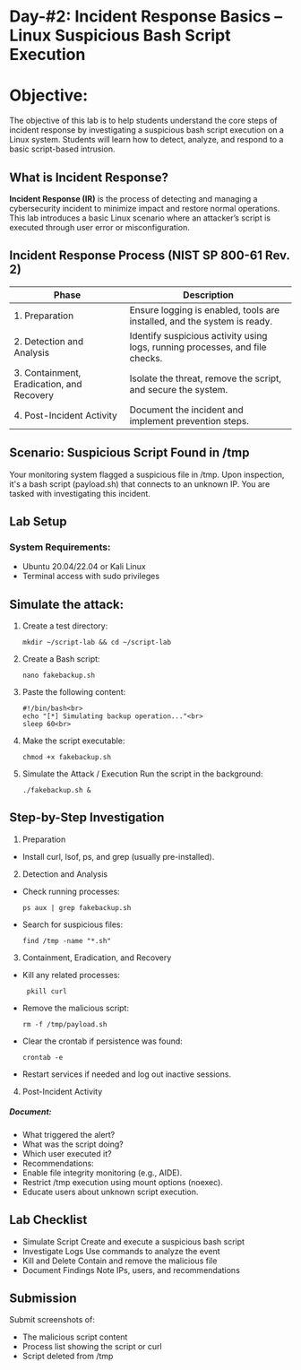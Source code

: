 # Day-#2: Incident Response Basics – Linux Suspicious Bash Script Execution
# Objective:
The objective of this lab is to help students understand the core steps of incident response by investigating a suspicious bash script execution on a Linux system. Students will learn how to detect, analyze, and respond to a basic script-based intrusion.

## What is Incident Response?
**Incident Response (IR)** is the process of detecting and managing a cybersecurity incident to minimize impact and restore normal operations. This lab introduces a basic Linux scenario where an attacker’s script is executed through user error or misconfiguration.

## Incident Response Process (NIST SP 800-61 Rev. 2)
|Phase	|Description|
|------|-------|
|1. Preparation	|Ensure logging is enabled, tools are installed, and the system is ready.|
|2. Detection and Analysis	|Identify suspicious activity using logs, running processes, and file checks.|
|3. Containment, Eradication, and Recovery	|Isolate the threat, remove the script, and secure the system.|
|4. Post-Incident Activity|	Document the incident and implement prevention steps.|

## Scenario: Suspicious Script Found in /tmp
Your monitoring system flagged a suspicious file in /tmp. Upon inspection, it's a bash script (payload.sh) that connects to an unknown IP. You are tasked with investigating this incident.

## Lab Setup
### System Requirements:
- Ubuntu 20.04/22.04 or Kali Linux
- Terminal access with sudo privileges

## Simulate the attack:
1. Create a test directory:

       mkdir ~/script-lab && cd ~/script-lab

2. Create a Bash script:

       nano fakebackup.sh

32. Paste the following content:
 
        #!/bin/bash<br>
        echo "[*] Simulating backup operation..."<br>
        sleep 60<br>

4. Make the script executable:

       chmod +x fakebackup.sh

5. Simulate the Attack / Execution Run the script in the background:

       ./fakebackup.sh &

## Step-by-Step Investigation
1. Preparation
- Install curl, lsof, ps, and grep (usually pre-installed).
2. Detection and Analysis
- Check running processes:
 
      ps aux | grep fakebackup.sh

- Search for suspicious files:

      find /tmp -name "*.sh"

3. Containment, Eradication, and Recovery

- Kill any related processes:

       pkill curl

- Remove the malicious script:

      rm -f /tmp/payload.sh

- Clear the crontab if persistence was found:

      crontab -e

- Restart services if needed and log out inactive sessions.

4. Post-Incident Activity
##### Document:

- What triggered the alert?
- What was the script doing?
- Which user executed it?
- Recommendations:
- Enable file integrity monitoring (e.g., AIDE).
- Restrict /tmp execution using mount options (noexec).
- Educate users about unknown script execution.

## Lab Checklist
- Simulate Script Create and execute a suspicious bash script
- Investigate Logs Use commands to analyze the event
- Kill and Delete Contain and remove the malicious file
- Document Findings Note IPs, users, and recommendations

## Submission
Submit screenshots of:

- The malicious script content
- Process list showing the script or curl
- Script deleted from /tmp

